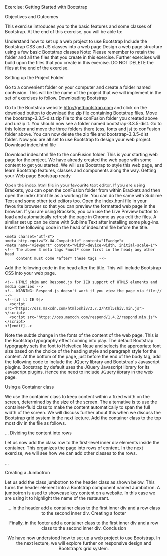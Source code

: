 Exercise: Getting Started with Bootstrap

Objectives and Outcomes

This exercise introduces you to the basic features and some classes of Bootstrap. At the end of this exercise, you will be able to:

Understand how to set up a web project to use Bootstrap
Include the Bootstrap CSS and JS classes into a web page
Design a web page structure using a few basic Bootstrap classes
Note: Please remember to retain the folder and all the files that you create in this exercise. Further exercises will build upon the files that you create in this exercise. DO NOT DELETE the files at the end of the exercise.

Setting up the Project Folder

Go to a convenient folder on your computer and create a folder named conFusion. This will be the name of the project that we will implement in the set of exercises to follow.
Downloading Bootstrap

Go to the Bootstrap website http://getbootstrap.com and click on the download button to download the zip file containing Bootstrap files.
Move the bootstrap-3.3.5-dist.zip file to the conFusion folder you created above and unzip it. You should now see a folder named bootstrap-3.3.5-dist. Go to this folder and move the three folders there (css, fonts and js) to conFusion folder above. You can now delete the zip file and bootstrap-3.3.5-dist folder. Now you are all set to use Bootstrap to design your web project.
Download index.html file

Download index.html file to the conFusion folder. This is your starting web page for the project. We have already created the web page with some content to get you started. We will use Bootstrap to style this web page, and learn Bootstrap features, classes and components along the way.
Getting your Web page Bootstrap ready

Open the index.html file in your favourite text editor. If you are using Brackets, you can open the conFusion folder from within Brackets and then open the index.html file as a working file. You can do the same with Sublime Text and some other text editors too.
Open the index.html file in your favourite browser so that you can preview the formatted web page in the browser. If you are using Brackets, you can use the Live Preview button to load and automatically refresh the page in Chrome as you edit the files. A similar set up can be done with Sublime Text after installing some plug-ins.
Insert the following code in the head of index.html file before the title.
    
    <meta charset="utf-8">
    <meta http-equiv="X-UA-Compatible" content="IE=edge">
    <meta name="viewport" content="width=device-width, initial-scale=1">
    <!-- The above 3 meta tags *must* come first in the head; any other head 
         content must come *after* these tags -->
    
Add the following code in the head after the title. This will include Bootstrap CSS into your web page.
        <!-- Bootstrap -->
    <link href="css/bootstrap.min.css" rel="stylesheet">
    <link href="css/bootstrap-theme.min.css" rel="stylesheet">

    <!-- HTML5 shim and Respond.js for IE8 support of HTML5 elements and media queries -->
    <!-- WARNING: Respond.js doesn't work if you view the page via file:// -->
    <!--[if lt IE 9]>
      <script src="https://oss.maxcdn.com/html5shiv/3.7.2/html5shiv.min.js"></script>
      <script src="https://oss.maxcdn.com/respond/1.4.2/respond.min.js"></script>
    <![endif]-->
Note the subtle change in the fonts of the content of the web page. This is the Bootstrap typography effect coming into play. The default Bootstrap typography sets the font to Helvetica Neue and selects the appropriate font size based on the choice of the heading style and paragraph style for the content.
At the bottom of the page, just before the end of the body tag, add the following code to include the JQuery library and Bootstrap's Javascript plugins. Bootstrap by default uses the JQuery Javascript library for its Javascript plugins. Hence the need to include JQuery library in the web page.
    <!-- jQuery (necessary for Bootstrap's JavaScript plugins) -->
    <script src="https://ajax.googleapis.com/ajax/libs/jquery/1.11.3/jquery.min.js"></script>
    <!-- Include all compiled plugins (below), or include individual files as needed -->
    <script src="js/bootstrap.min.js"></script>

Using a Container class

We use the container class to keep content within a fixed width on the screen, determined by the size of the screen. The alternative is to use the container-fluid class to make the content automatically to span the full width of the screen. We will discuss further about this when we discuss the Bootstrap grid system in the next lecture. Add the container class to the top most div in the file as follows.
<div class="container"> ...
Dividing the content into rows

Let us now add the class row to the first-level inner div elements inside the container. This organizes the page into rows of content. In the next exercise, we will see how we can add other classes to the rows.
    <div class="row"> ...

Creating a Jumbotron

Let us add the class jumbotron to the header class as shown below. This turns the header element into a Bootstrap component named Jumbotron. A jumbotron is used to showcase key content on a website. In this case we are using it to highlight the name of the restaurant.
        <header class="jumbotron"> ... 
In the header add a container class to the first inner div and a row class to the second inner div.
Creating a footer

Finally, in the footer add a container class to the first inner div and a row class to the second inner div.
Conclusion

We have now understood how to set up a web project to use Bootstrap. In the next lecture, we will explore further on responsive design and Bootstrap's grid system.